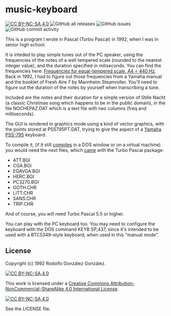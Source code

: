 # music-keyboard

[![CC BY-NC-SA 4.0][cc-by-nc-sa-shield]][cc-by-nc-sa]
![GitHub all releases](https://img.shields.io/github/downloads/rgglez/music-keyboard/total) 
![GitHub issues](https://img.shields.io/github/issues/rgglez/music-keyboard) 
![GitHub commit activity](https://img.shields.io/github/commit-activity/y/rgglez/music-keyboard)

This is a program I wrote in Pascal (Turbo Pascal) in 1992, when I was in senior high school.

It is inteded to play simple tunes out of the PC speaker, using the frequencies of the notes of a well tempered scale (rounded to the nearest integer value), and the duration specified in miliseconds. You can find the frequencies here: [Frequencies for equal-tempered scale, A4 = 440 Hz](https://pages.mtu.edu/~suits/notefreqs.html). Back in 1992, I had to figure out those frequencies from a Yamaha manual and the booklet of Fresh Aire 7 by Mannheim Steamroller. You'll need to figure out the duration of the notes by yourself when transcribing a tune.

Included are the notes and their duration for a simple version of Stille Nacht (a classic Christmas song which happens to be in the public domain), in the file NOCHEPAZ.DAT which is a text file with two columns (freq and milliseconds).

The GUI is rendered in graphics mode using a kind of vector graphics, with the points stored at PSS795PT.DAT, trying to give the aspect of a [Yamaha PSS-795](https://uk.yamaha.com/files/download/other_assets/5/317385/PSS795S2.pdf) keyboard.

To compile it, (if it still [compiles](https://www.youtube.com/watch?v=cbGAv0TWx0k) in a DOS window or on a virtual machine) you would need the next files, which [came](https://www.javiergutierrezchamorro.com/los-archivos-bgi-y-svga-bgi-4-00/) with the Turbo Pascal package:

* ATT.BGI
* CGA.BGI
* EGAVGA.BGI
* HERC.BGI
* PC3270.BGI
* GOTH.CHR
* LITT.CHR
* SANS.CHR
* TRIP.CHR

And of course, you will need Turbo Pascal 5.5 or higher.

You can play with the PC keyboard too. You may need to configure the keyboard with the DOS command KEYB SP,437, since it's intended to be used with a BTC5349-style keyboard, when used in this "manual mode".

## License

Copyright (c) 1992 Rodolfo González González.

[![CC BY-NC-SA 4.0][cc-by-nc-sa-shield]][cc-by-nc-sa]

This work is licensed under a
[Creative Commons Attribution-NonCommercial-ShareAlike 4.0 International License][cc-by-nc-sa].

[![CC BY-NC-SA 4.0][cc-by-nc-sa-image]][cc-by-nc-sa]

[cc-by-nc-sa]: http://creativecommons.org/licenses/by-nc-sa/4.0/
[cc-by-nc-sa-image]: https://licensebuttons.net/l/by-nc-sa/4.0/88x31.png
[cc-by-nc-sa-shield]: https://img.shields.io/badge/License-CC%20BY--NC--SA%204.0-lightgrey.svg

See the LICENSE file.
